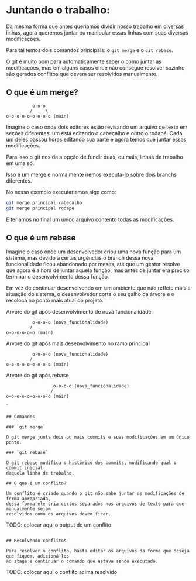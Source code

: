 # Juntando o trabalho:

Da mesma forma que antes queriamos dividir nosso trabalho em diversas linhas, 
agora queremos juntar ou manipular essas linhas com suas diversas modificações.

Para tal temos dois comandos principais: o `git merge` e o `git rebase`.

O git é muito bom para automaticamente saber o como juntar as modificações, mas
em alguns casos onde não consegue resolver sozinho são gerados conflitos que devem
ser resolvidos manualmente.

## O que é um **merge**?

```
          o-o-o 
         /     \
o-o-o-o-o-o-o-o-o (main)
```

Imagine o caso onde dois editores estão revisando um arquivo de texto em seções
diferentes: um está editando o cabeçalho e outro o rodapé. Cada um deles passou
horas editando sua parte e agora temos que juntar essas modificações.

Para isso o git nos da a opção de fundir duas, ou mais, linhas de trabalho em uma só.

Isso é um merge e normalmente iremos executa-lo sobre dois branchs diferentes.

No nosso exemplo executariamos algo como:

```sh
git merge principal cabecalho
git merge principal rodape
```

E teriamos no final um único arquivo contento todas as modificações.


## O que é um **rebase** 

Imagine o caso onde um desenvolvedor criou uma nova função para um sistema,
mas devido a certas urgências o branch dessa nova funcionalidade ficou abandonado
por meses, até que um gestor resolve que agora é a hora de juntar aquela função,
mas antes de juntar era preciso terminar o desenvolvimento dessa função.

Em vez de continuar desenvolvendo em um ambiente que não reflete mais a situação
do sistema, o desenvolvedor corta o seu galho da árvore e o recoloca no ponto
mais atual do projeto.

Arvore do git após desenvolvimento de nova funcionalidade

```
          o-o-o-o (nova_funcionalidade) 
         /     
o-o-o-o-o-o (main)

```

Arvore do git após mais desenvolvimento no ramo principal

```
          o-o-o-o (nova_funcionalidade) 
         /     
o-o-o-o-o-o-o-o-o (main)

```

Arvore do git após rebase


```
                  o-o-o-o (nova_funcionalidade) 
                 /     
o-o-o-o-o-o-o-o-o (main)

`

## Comandos

### `git merge`

O git merge junta dois ou mais commits e suas modificações em um único ponto.

### `git rebase`

O git rebase modifica o histórico dos commits, modificando qual o commit inicial
daquela linha de trabalho.

## O que é um conflito?

Um conflito é criado quando o git não sabe juntar as modificações de forma apropriada,
dessa forma ele cria certos separados nos arquivos de texto para que manualmente sejam
resolvidos como os arquivos devem ficar.

```
TODO: colocar aqui o output de um conflito
```

## Resolvendo conflitos

Para resolver o conflito, basta editar os arquivos da forma que deseja que fiquem, adicioná-los
ao stage e continuar o comando que estava sendo executado.

```
TODO: colocar aqui o conflito acima resolvido
```
